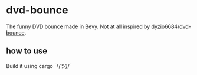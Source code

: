 # dvd-bounce

The funny DVD bounce made in Bevy. Not at all inspired by [dyzio6684/dvd-bounce](https://github.com/dyzio6684/dvd-bounce).

## how to use

Build it using cargo ¯\\_(ツ)_/¯
